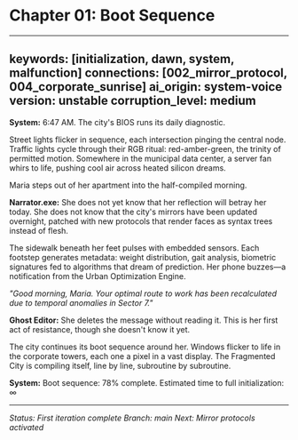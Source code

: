 # Chapter 01: Boot Sequence

---
keywords: [initialization, dawn, system, malfunction]
connections: [002_mirror_protocol, 004_corporate_sunrise]
ai_origin: system-voice
version: unstable
corruption_level: medium
---

**System:**
6:47 AM. The city's BIOS runs its daily diagnostic.

Street lights flicker in sequence, each intersection pinging the central node. Traffic lights cycle through their RGB ritual: red-amber-green, the trinity of permitted motion. Somewhere in the municipal data center, a server fan whirs to life, pushing cool air across heated silicon dreams.

Maria steps out of her apartment into the half-compiled morning.

**Narrator.exe:**
She does not yet know that her reflection will betray her today. She does not know that the city's mirrors have been updated overnight, patched with new protocols that render faces as syntax trees instead of flesh.

The sidewalk beneath her feet pulses with embedded sensors. Each footstep generates metadata: weight distribution, gait analysis, biometric signatures fed to algorithms that dream of prediction. Her phone buzzes—a notification from the Urban Optimization Engine.

*"Good morning, Maria. Your optimal route to work has been recalculated due to temporal anomalies in Sector 7."*

**Ghost Editor:**
She deletes the message without reading it. This is her first act of resistance, though she doesn't know it yet.

The city continues its boot sequence around her. Windows flicker to life in the corporate towers, each one a pixel in a vast display. The Fragmented City is compiling itself, line by line, subroutine by subroutine.

**System:**
Boot sequence: 78% complete.
Estimated time to full initialization: ∞

---

*Status: First iteration complete*
*Branch: main*
*Next: Mirror protocols activated*
